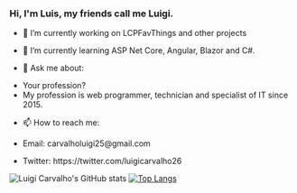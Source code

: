 ### Hi, I'm Luis, my friends call me Luigi.

- 🔭 I’m currently working on LCPFavThings and other projects
- 🌱 I’m currently learning ASP Net Core, Angular, Blazor and C#.

- 💬 Ask me about: 

<ul>
<li>Your profession?</li>
<li>My profession is web programmer, technician and specialist of IT since 2015.</li>
</ul>

- 📫 How to reach me:
- <p>Email: carvalholuigi25@gmail.com</p>
- <p>Twitter: https://twitter.com/luigicarvalho26</p>

![Luigi Carvalho's GitHub stats](https://github-readme-stats.vercel.app/api?username=carvalholuigi25&show_icons=true&theme=radical)
[![Top Langs](https://github-readme-stats.vercel.app/api/top-langs?username=carvalholuigi25&langs_count=10&theme=radical)](https://github.com/anuraghazra/github-readme-stats)
